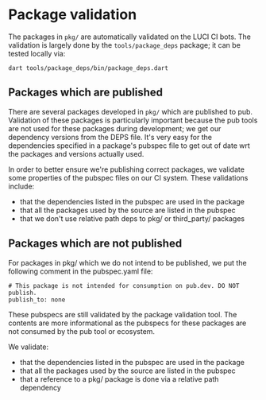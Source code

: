 # Package validation

The packages in `pkg/` are automatically validated on the LUCI CI bots. The
validation is largely done by the `tools/package_deps` package; it can be tested
locally via:

```
dart tools/package_deps/bin/package_deps.dart
```

## Packages which are published

There are several packages developed in `pkg/` which are published to pub.
Validation of these packages is particularly important because the pub tools are
not used for these packages during development; we get our dependency versions
from the DEPS file. It's very easy for the dependencies specified in a package's
pubspec file to get out of date wrt the packages and versions actually used.

In order to better ensure we're publishing correct packages, we validate some
properties of the pubspec files on our CI system. These validations include:

- that the dependencies listed in the pubspec are used in the package
- that all the packages used by the source are listed in the pubspec
- that we don't use relative path deps to pkg/ or third_party/ packages

## Packages which are not published

For packages in pkg/ which we do not intend to be published, we put the
following comment in the pubspec.yaml file:

```
# This package is not intended for consumption on pub.dev. DO NOT publish.
publish_to: none
```

These pubspecs are still validated by the package validation tool. The contents
are more informational as the pubspecs for these packages are not consumed by
the pub tool or ecosystem.

We validate:

- that the dependencies listed in the pubspec are used in the package
- that all the packages used by the source are listed in the pubspec
- that a reference to a pkg/ package is done via a relative path dependency
